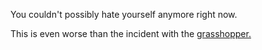 You couldn't possibly hate yourself anymore right now.

This is even worse than the incident with the [grasshopper.](../../grasshopper/grasshopper.md)
